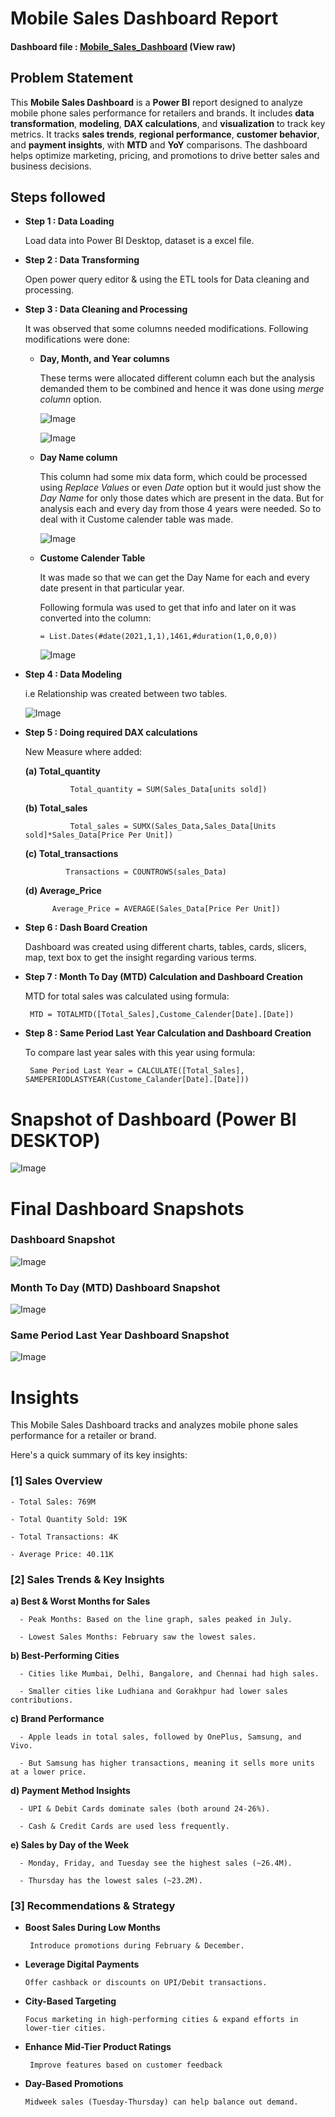 # Mobile Sales Dashboard Report

#### Dashboard file : [Mobile_Sales_Dashboard](https://github.com/nikitanpatil1/Mobile-Sales/blob/main/Mobile_Sales_Dashboard.pbix) (View raw)

## Problem Statement

This **Mobile Sales Dashboard** is a **Power BI** report designed to analyze mobile phone sales performance for retailers and brands. It includes **data transformation**, **modeling**, **DAX calculations**, and **visualization** to track key metrics. It tracks **sales trends**, **regional performance**, **customer behavior**, and **payment insights**, with **MTD** and **YoY** comparisons. The dashboard helps optimize marketing, pricing, and promotions to drive better sales and business decisions.

## Steps followed 

- **Step 1 : Data Loading**
  
    Load data into Power BI Desktop, dataset is a excel file.
  
- **Step 2 : Data Transforming**
  
   Open power query editor & using the ETL tools for Data cleaning and processing.
  
- **Step 3 : Data Cleaning and Processing**

  It was observed that some columns needed modifications. Following modifications were done:
     
  - **Day, Month, and Year columns**
    
    These terms were allocated different column each but the analysis demanded them to be combined and hence it was done using *merge column* option.

     ![Image](https://github.com/user-attachments/assets/abb2a9a4-478c-498e-9952-0055f9ecab7e)
  
     ![Image](https://github.com/user-attachments/assets/069b06dd-404a-4868-b06f-a54a8d176637)

   - **Day Name column**

     This column had some mix data form, which could be processed using *Replace Values* or even *Date* option but it would just show the *Day Name* for only those dates which are present in the data.
     But for analysis each and every day from those 4 years were needed. So to deal with it Custome calender table was made.
  
      ![Image](https://github.com/user-attachments/assets/9f0a7fd1-cee1-4e22-a9ee-75dd38212bdb)
	 
    - **Custome Calender Table**
  
      It was made so that we can get the Day Name for each and every date present in that particular year.
      
      Following formula was used to get that info and later on it was converted into the column:
  
          = List.Dates(#date(2021,1,1),1461,#duration(1,0,0,0))
  
      ![Image](https://github.com/user-attachments/assets/704c3d95-7ee8-4fa7-86f4-cabb22eec561)
 

 - **Step 4 : Data Modeling**

   i.e Relationship was created between two tables.
   
      ![Image](https://github.com/user-attachments/assets/ac24ab02-c4f7-4ab9-bffe-5c81121f871a)
		  
		  
- **Step 5 : Doing required DAX calculations**
  
   New Measure where added:
            
   **(a) Total_quantity**
		
		        Total_quantity = SUM(Sales_Data[units sold])
			 
   **(b) Total_sales** 
		   
		        Total_sales = SUMX(Sales_Data,Sales_Data[Units sold]*Sales_Data[Price Per Unit])
         
   **(c) Total_transactions**
		
		       Transactions = COUNTROWS(sales_Data)
			 
   **(d) Average_Price**

            Average_Price = AVERAGE(Sales_Data[Price Per Unit])

 - **Step 6 : Dash Board Creation**
   
   Dashboard was created using different charts, tables, cards, slicers, map, text box to get the insight regarding various terms.
   
  
  - **Step 7 : Month To Day (MTD) Calculation and Dashboard Creation**
    
    MTD for total sales was calculated using formula:
	    
		 MTD = TOTALMTD([Total_Sales],Custome_Calender[Date].[Date])
  
  
  - **Step 8 : Same Period Last Year Calculation and Dashboard Creation**
      
    To compare last year sales with this year using formula:
	  
	     Same Period Last Year = CALCULATE([Total_Sales], SAMEPERIODLASTYEAR(Custome_Calander[Date].[Date]))
		  
		  

# Snapshot of Dashboard (Power BI DESKTOP)

  ![Image](https://github.com/user-attachments/assets/ffbd7bab-0adc-479b-8e30-740b2cc558e2)

 
 # Final Dashboard Snapshots

 ### Dashboard Snapshot
   
   ![Image](https://github.com/user-attachments/assets/4329b418-b814-4ca7-a9b8-3750987d7844)
   
 ### Month To Day (MTD) Dashboard Snapshot
   
   ![Image](https://github.com/user-attachments/assets/9be3eb73-53f1-45e3-9065-944027795b36)
	
 ### Same Period Last Year Dashboard Snapshot
   
   ![Image](https://github.com/user-attachments/assets/3e26ef26-5915-45b1-9b63-969b8b8d5a2f)



# Insights

 This Mobile Sales Dashboard tracks and analyzes mobile phone sales performance for a retailer or brand. 

 Here's a quick summary of its key insights:

### [1] Sales Overview

    - Total Sales: 769M

    - Total Quantity Sold: 19K

    - Total Transactions: 4K

    - Average Price: 40.11K
           
### [2] Sales Trends & Key Insights

**a) Best & Worst Months for Sales**
	   
	  - Peak Months: Based on the line graph, sales peaked in July.
    
	  - Lowest Sales Months: February saw the lowest sales.
	
 **b) Best-Performing Cities**
	
	  - Cities like Mumbai, Delhi, Bangalore, and Chennai had high sales.

	  - Smaller cities like Ludhiana and Gorakhpur had lower sales contributions.
	   
 **c) Brand Performance**
	
	  - Apple leads in total sales, followed by OnePlus, Samsung, and Vivo.
    
	  - But Samsung has higher transactions, meaning it sells more units at a lower price.
	   
 **d) Payment Method Insights**
	
	  - UPI & Debit Cards dominate sales (both around 24-26%).
    
	  - Cash & Credit Cards are used less frequently.
	
 **e) Sales by Day of the Week**
	
	  - Monday, Friday, and Tuesday see the highest sales (~26.4M).
    
	  - Thursday has the lowest sales (~23.2M).
	   


 ### [3] Recommendations & Strategy
 
- **Boost Sales During Low Months** 
	
	   Introduce promotions during February & December.
 
 - **Leverage Digital Payments** 
	  
	   Offer cashback or discounts on UPI/Debit transactions.
 
 - **City-Based Targeting**
	
	   Focus marketing in high-performing cities & expand efforts in lower-tier cities.
	  
- **Enhance Mid-Tier Product Ratings**
	
	   Improve features based on customer feedback
	  
- **Day-Based Promotions**
	
	  Midweek sales (Tuesday-Thursday) can help balance out demand.




















